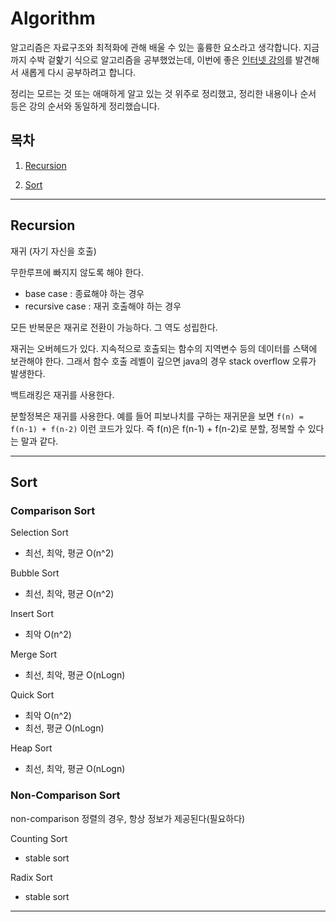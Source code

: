 # Algorithm

알고리즘은 자료구조와 최적화에 관해 배울 수 있는 훌륭한 요소라고 생각합니다. 지금까지 수박 겉핥기 식으로 알고리즘을 공부했었는데, 이번에 좋은 [인터넷 강의](https://www.inflearn.com/course/%EC%95%8C%EA%B3%A0%EB%A6%AC%EC%A6%98-%EA%B0%95%EC%A2%8C#)를 발견해서 새롭게 다시 공부하려고 합니다.

정리는 모르는 것 또는 애매하게 알고 있는 것 위주로 정리했고, 정리한 내용이나 순서 등은 강의 순서와 동일하게 정리했습니다.

## 목차

1. [Recursion](##Recursion)

2. [Sort](##Sort)


----


## Recursion
재귀 (자기 자신을 호출) <br>

무한루프에 빠지지 않도록 해야 한다. 
- base case : 종료해야 하는 경우
- recursive case : 재귀 호출해야 하는 경우

모든 반복문은 재귀로 전환이 가능하다. 그 역도 성립한다.

재귀는 오버헤드가 있다. 지속적으로 호출되는 함수의 지역변수 등의 데이터를 스택에 보관해야 한다. 그래서 함수 호출 레벨이 깊으면 java의 경우 stack overflow 오류가 발생한다.

백트래킹은 재귀를 사용한다.

분할정복은 재귀를 사용한다. 예를 들어 피보나치를 구하는 재귀문을 보면 `f(n) = f(n-1) + f(n-2)` 이런 코드가 있다. 즉 f(n)은 f(n-1) + f(n-2)로 분할, 정복할 수 있다는 말과 같다.


-----


## Sort

### Comparison Sort

Selection Sort
- 최선, 최악, 평균 O(n^2)

Bubble Sort
- 최선, 최악, 평균 O(n^2)

Insert Sort
- 최악 O(n^2)

Merge Sort
- 최선, 최악, 평균 O(nLogn)

Quick Sort
- 최악 O(n^2)
- 최선, 평균 O(nLogn)

Heap Sort
- 최선, 최악, 평균 O(nLogn)

### Non-Comparison Sort

non-comparison 정렬의 경우, 항상 정보가 제공된다(필요하다)

Counting Sort
- stable sort

Radix Sort
- stable sort

-----